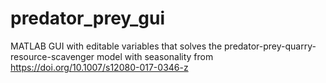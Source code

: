 # predator_prey_gui
MATLAB GUI with editable variables that solves the predator-prey-quarry-resource-scavenger model with seasonality from https://doi.org/10.1007/s12080-017-0346-z
